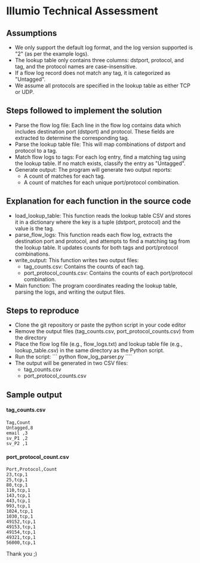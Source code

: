 # Illumio Technical Assessment

## Assumptions

- We only support the default log format, and the log version supported is "2" (as per the example logs).
- The lookup table only contains three columns: dstport, protocol, and tag, and the protocol names are case-insensitive.
- If a flow log record does not match any tag, it is categorized as "Untagged".
- We assume all protocols are specified in the lookup table as either TCP or UDP.

## Steps followed to implement the solution

- Parse the flow log file: Each line in the flow log contains data which includes destination port (dstport) and protocol. These fields are extracted to determine the corresponding tag.
- Parse the lookup table file: This will map combinations of dstport and protocol to a tag.
- Match flow logs to tags: For each log entry, find a matching tag using the lookup table. If no match exists, classify the entry as "Untagged".
- Generate output: The program will generate two output reports:
  - A count of matches for each tag.
  - A count of matches for each unique port/protocol combination.

## Explanation for each function in the source code

- load_lookup_table: This function reads the lookup table CSV and stores it in a dictionary where the key is a tuple (dstport, protocol) and the value is the tag.
- parse_flow_logs: This function reads each flow log, extracts the destination port and protocol, and attempts to find a matching tag from the lookup table. It updates counts for both tags and port/protocol combinations.
- write_output: This function writes two output files:
  - tag_counts.csv: Contains the counts of each tag.
  - port_protocol_counts.csv: Contains the counts of each port/protocol combination.
- Main function: The program coordinates reading the lookup table, parsing the logs, and writing the output files.

## Steps to reproduce

- Clone the git repository or paste the python script in your code editor
- Remove the output files (tag_counts.csv, port_protocol_counts.csv) from the directory
- Place the flow log file (e.g., flow_logs.txt) and lookup table file (e.g., lookup_table.csv) in the same directory as the Python script.
- Run the script: ``` python flow_log_parser.py ````
- The output will be generated in two CSV files:
  - tag_counts.csv
  - port_protocol_counts.csv

## Sample output

#### tag_counts.csv

```
Tag,Count
Untagged,8
email ,3
sv_P1 ,2
sv_P2 ,1
```

#### port_protocol_count.csv

```
Port,Protocol,Count
23,tcp,1
25,tcp,1
80,tcp,1
110,tcp,1
143,tcp,1
443,tcp,1
993,tcp,1
1024,tcp,1
1030,tcp,1
49152,tcp,1
49153,tcp,1
49154,tcp,1
49321,tcp,1
56000,tcp,1
```

Thank you ;)
